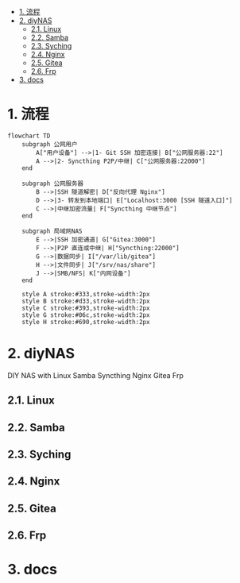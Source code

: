 <!-- TOC -->

- [1. 流程](#1-流程)
- [2. diyNAS](#2-diynas)
    - [2.1. Linux](#21-linux)
    - [2.2. Samba](#22-samba)
    - [2.3. Syching](#23-syching)
    - [2.4. Nginx](#24-nginx)
    - [2.5. Gitea](#25-gitea)
    - [2.6. Frp](#26-frp)
- [3. docs](#3-docs)

<!-- /TOC -->
# 1. 流程
```mermaid
flowchart TD
    subgraph 公网用户
        A["用户设备"] -->|1- Git SSH 加密连接| B["公网服务器:22"]
        A -->|2- Syncthing P2P/中继| C["公网服务器:22000"]
    end

    subgraph 公网服务器
        B -->|SSH 隧道解密| D["反向代理 Nginx"]
        D -->|3- 转发到本地端口| E["Localhost:3000 [SSH 隧道入口]"]
        C -->|中继加密流量| F["Syncthing 中继节点"]
    end

    subgraph 局域网NAS
        E -->|SSH 加密通道| G["Gitea:3000"]
        F -->|P2P 直连或中继| H["Syncthing:22000"]
        G -->|数据同步| I["/var/lib/gitea"]
        H -->|文件同步| J["/srv/nas/share"]
        J -->|SMB/NFS| K["内网设备"]
    end

    style A stroke:#333,stroke-width:2px
    style B stroke:#d33,stroke-width:2px
    style C stroke:#393,stroke-width:2px
    style G stroke:#06c,stroke-width:2px
    style H stroke:#690,stroke-width:2px
```
# 2. diyNAS
DIY NAS with Linux Samba Syncthing Nginx Gitea Frp
## 2.1. Linux

## 2.2. Samba

## 2.3. Syching

## 2.4. Nginx

## 2.5. Gitea 

## 2.6. Frp

# 3. docs